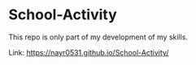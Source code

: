 # School-Activity
This repo is only part of my development of my skills.

Link: https://nayr0531.github.io/School-Activity/
